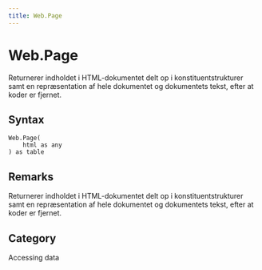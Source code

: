 ```yaml
---
title: Web.Page
---
```


# Web.Page


Returnerer indholdet i HTML-dokumentet delt op i konstituentstrukturer samt en repræsentation af hele dokumentet og dokumentets tekst, efter at koder er fjernet.


## Syntax

```powerquery
Web.Page(
    html as any
) as table
```


## Remarks

Returnerer indholdet i HTML-dokumentet delt op i konstituentstrukturer samt en repræsentation af hele dokumentet og dokumentets tekst, efter at koder er fjernet.



## Category
Accessing data
